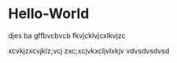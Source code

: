 # Hello-World
djes ba
gffbvcbvcb
fkvjcklvjcxlkvjzc

xcvkjzxcvjklz;vcj
zxc;xcjvkxcljvlxkjv
vdvsdvsdvsd

